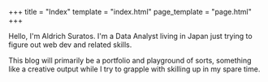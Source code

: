 +++
title = "Index"
template = "index.html"
page_template = "page.html"
+++

Hello, I'm Aldrich Suratos. I'm a Data Analyst living in Japan just trying to figure out web dev and related skills.

This blog will primarily be a portfolio and playground of sorts, something like a creative output while I try to grapple with skilling up in my spare time.